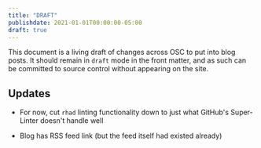 ```yaml
---
title: "DRAFT"
publishdate: 2021-01-01T00:00:00-05:00
draft: true
---
```


This document is a living draft of changes across OSC to put into blog posts. It
should remain in `draft` mode in the front matter, and as such can be committed
to source control without appearing on the site.

Updates
-------

* For now, cut `rhad` linting functionality down to just what GitHub's
  Super-Linter doesn't handle well

* Blog has RSS feed link (but the feed itself had existed already)
